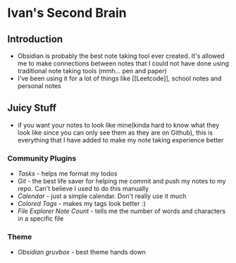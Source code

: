 # Ivan's Second Brain

## Introduction
- Obsidian is probably the best note taking tool ever created. It's allowed me to make connections between notes that I could not have done using traditional note taking tools (mmh... pen and paper)
- I've been using it for a lot of things like [[Leetcode]], school notes and personal notes

## Juicy Stuff
- if you want your notes to look like mine(kinda hard to know what they look like since you can only see them as they are on Github), this is everything that I have added to make my note taking experience better

### Community Plugins
- *Tasks* - helps me format my todos
- *Git* - the best life saver for helping me commit and push my notes to my repo. Can't believe I used to do this manually
- *Calendar* - just a simple calendar. Don't really use it much
- *Colored Tags* - makes my tags look better :)
- *File Explorer Note Count* - tells me the number of words and characters in a specific file

### Theme
- *Obsidian gruvbox* - best theme hands down